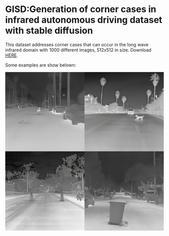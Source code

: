 # GISD:Generation of corner cases in infrared autonomous driving dataset with stable diffusion

This dataset addresses corner cases that can occur in the long wave infrared domain with 1000 different images, 512x512 in size. Download [HERE](https://drive.google.com/drive/folders/1WN7RhfocbnYvQziVSQAcRU9PoGHeqpbd?usp=sharing).

Some examples are show belown:

![sample_image.png](/sample_image.png)

